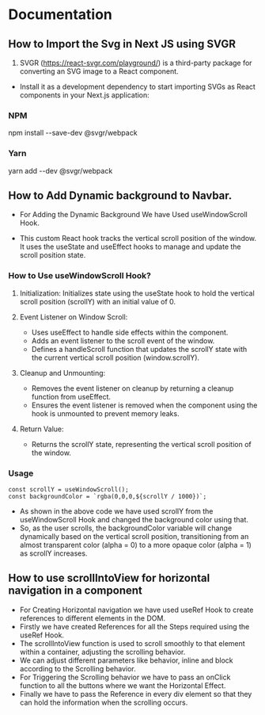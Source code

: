 # Documentation

## How to Import the Svg in Next JS using SVGR 

1. SVGR (https://react-svgr.com/playground/) is a third-party package for converting an SVG image to a React component.

+ Install it as a development dependency to start importing SVGs as React components in your Next.js application:

### NPM
npm install --save-dev @svgr/webpack

### Yarn 
yarn add --dev @svgr/webpack

## How to Add Dynamic background to Navbar.
- For Adding the Dynamic Background We have Used useWindowScroll Hook. 

- This custom React hook tracks the vertical scroll position of the window. It uses the useState and useEffect hooks to manage and update the scroll position state.

### How to Use useWindowScroll Hook?

1. Initialization: Initializes state using the useState hook to hold the vertical scroll position (scrollY) with an initial value of 0.

2. Event Listener on Window Scroll:

    - Uses useEffect to handle side effects within the component.
    - Adds an event listener to the scroll event of the window.
    - Defines a handleScroll function that updates the scrollY state with the current vertical scroll position (window.scrollY).

3. Cleanup and Unmounting:

    - Removes the event listener on cleanup by returning a cleanup function from useEffect.
    - Ensures the event listener is removed when the component using the hook is unmounted to prevent memory leaks.

4. Return Value:

    - Returns the scrollY state, representing the vertical scroll position of the window.

### Usage 

    const scrollY = useWindowScroll();
    const backgroundColor = `rgba(0,0,0,${scrollY / 1000})`; 

- As shown in the above code we have used scrollY from the useWindowScroll Hook and changed the background color using that.
- So, as the user scrolls, the backgroundColor variable will change dynamically based on the vertical scroll position, transitioning from an almost transparent color (alpha = 0) to a more opaque color (alpha = 1) as scrollY increases.

## How to use scrollIntoView for horizontal navigation in a component

- For Creating Horizontal navigation we have used useRef Hook to create references to different elements in the DOM.
- Firstly we have created References for all the Steps required using the useRef Hook.
- The scrollIntoView function is used to scroll smoothly to that element within a container, adjusting the scrolling behavior.
- We can adjust different parameters like behavior, inline and block according to the Scrolling behavior.
- For Triggering the Scrolling behavior we have to pass an onClick function to all the buttons where we want the Horizontal Effect.
- Finally we have to pass the Reference in every div element so that they can hold the information when the scrolling occurs.
